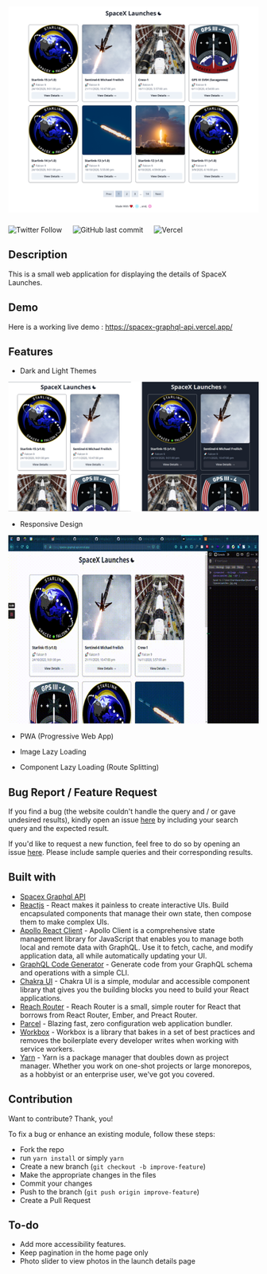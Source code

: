 # ![SpaceX Launches](./screenshots/SpacexLaunches.png)

![Twitter Follow](https://img.shields.io/twitter/follow/Ganeshh___?style=social) &emsp; ![GitHub last commit](https://img.shields.io/github/last-commit/HarshaVardhanNakkina/spacex-graphql-api?style=flat-square) &emsp; ![Vercel](https://therealsujitk-vercel-badge.vercel.app/?app=spacex-graphql-api&style=flat-square)

## Description

This is a small web application for displaying the details of SpaceX Launches.

## Demo

Here is a working live demo : <https://spacex-graphql-api.vercel.app/>

## Features

- Dark and Light Themes

![Dark and Light Themes](./screenshots/LightDarkTheme.jpg)

- Responsive Design

![Resposive Deisgn](./screenshots/ResponsiveDesign.gif)

- PWA (Progressive Web App)

- Image Lazy Loading

- Component Lazy Loading (Route Splitting)

## Bug Report / Feature Request

If you find a bug (the website couldn't handle the query and / or gave undesired results), kindly open an issue [here](https://github.com/HarshaVardhanNakkina/spacex-graphql-api/issues/new) by including your search query and the expected result.

If you'd like to request a new function, feel free to do so by opening an issue [here](https://github.com/HarshaVardhanNakkina/spacex-graphql-api/issues/new). Please include sample queries and their corresponding results.

## Built with

- [Spacex Graphql API](https://api.spacex.land/graphql/)
- [Reactjs](https://reactjs.org/) - React makes it painless to create interactive UIs. Build encapsulated components that manage their own state, then compose them to make complex UIs.
- [Apollo React Client](https://www.apollographql.com/docs/react/) - Apollo Client is a comprehensive state management library for JavaScript that enables you to manage both local and remote data with GraphQL. Use it to fetch, cache, and modify application data, all while automatically updating your UI.
- [GraphQL Code Generator](https://www.graphql-code-generator.com/) - Generate code from your GraphQL schema and operations with a simple CLI.
- [Chakra UI](https://chakra-ui.com/) - Chakra UI is a simple, modular and accessible component library that gives you the building blocks you need to build your React applications.
- [Reach Router](https://reach.tech/router/) - Reach Router is a small, simple router for React that borrows from React Router, Ember, and Preact Router.
- [Parcel](https://parceljs.org/) - Blazing fast, zero configuration web application bundler.
- [Workbox](https://developers.google.com/web/tools/workbox/) - Workbox is a library that bakes in a set of best practices and removes the boilerplate every developer writes when working with service workers.
- [Yarn](https://yarnpkg.com/) - Yarn is a package manager that doubles down as project manager. Whether you work on one-shot projects or large monorepos, as a hobbyist or an enterprise user, we've got you covered.

## Contribution

Want to contribute? Thank, you!

To fix a bug or enhance an existing module, follow these steps:

- Fork the repo
- run `yarn install` or simply `yarn`
- Create a new branch (`git checkout -b improve-feature`)
- Make the appropriate changes in the files
- Commit your changes
- Push to the branch (`git push origin improve-feature`)
- Create a Pull Request

## To-do

- Add more accessibility features.
- Keep pagination in the home page only
- Photo slider to view photos in the launch details page
